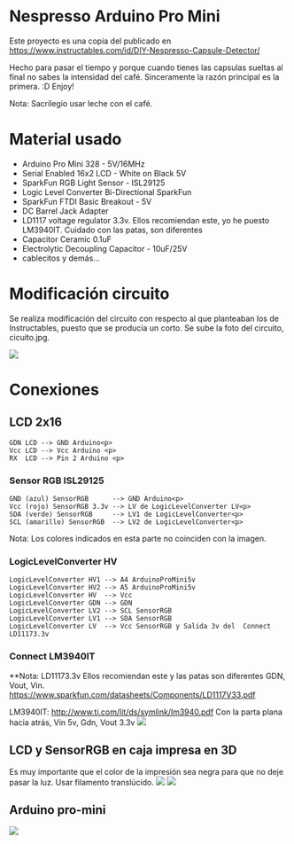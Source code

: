 # Nespresso Arduino Pro Mini
Este proyecto es una copia del publicado en https://www.instructables.com/id/DIY-Nespresso-Capsule-Detector/ <p>
Hecho para pasar el tiempo y porque cuando tienes las capsulas sueltas al final no sabes la intensidad del café. Sinceramente la razón principal es la primera. :D Enjoy! <p>
Nota: Sacrilegio usar leche con el café.

# Material usado 
* Arduino Pro Mini 328 - 5V/16MHz
* Serial Enabled 16x2 LCD - White on Black 5V
* SparkFun RGB Light Sensor - ISL29125
* Logic Level Converter Bi-Directional SparkFun
* SparkFun FTDI Basic Breakout - 5V
* DC Barrel Jack Adapter
* LD1117 voltage regulator 3.3v. Ellos recomiendan este, yo he puesto LM3940IT. Cuidado con las patas, son diferentes
* Capacitor Ceramic 0.1uF
* Electrolytic Decoupling Capacitor - 10uF/25V
* cablecitos y demás...


# Modificación circuito
Se realiza modificación del circuito con respecto al que planteaban los de Instructables, puesto que se producía un corto.
Se sube la foto del circuito, cicuito.jpg.
<p>
<img src="circuito.jpg" />


# Conexiones
## LCD 2x16
    GDN LCD --> GND Arduino<p>
    Vcc LCD --> Vcc Arduino <p>
    RX  LCD --> Pin 2 Arduino <p>

### Sensor RGB ISL29125 
    GND (azul) SensorRGB      --> GND Arduino<p>
    Vcc (rojo) SensorRGB 3.3v --> LV de LogicLevelConverter LV<p>
    SDA (verde) SensorRGB     --> LV1 de LogicLevelConverter<p>
    SCL (amarillo) SensorRGB  --> LV2 de LogicLevelConverter<p>
Nota: Los colores indicados en esta parte no coinciden con la imagen.
### LogicLevelConverter HV
    LogicLevelConverter HV1 --> A4 ArduinoProMini5v
    LogicLevelConverter HV2 --> A5 ArduinoProMini5v
    LogicLevelConverter HV  --> Vcc
    LogicLevelConverter GDN --> GDN
    LogicLevelConverter LV2 --> SCL SensorRGB
    LogicLevelConverter LV1 --> SDA SensorRGB
    LogicLevelConverter LV  --> Vcc SensorRGB y Salida 3v del  Connect LD11173.3v
### Connect LM3940IT
**Nota: LD11173.3v Ellos recomiendan este y las patas son diferentes GDN, Vout, Vin.                https://www.sparkfun.com/datasheets/Components/LD1117V33.pdf

LM3940IT: http://www.ti.com/lit/ds/symlink/lm3940.pdf
    Con la parta plana hacia atrás, Vin 5v, Gdn, Vout 3.3v
    <img src="IMG_0292.jpg" />
    
## LCD y SensorRGB en caja impresa en 3D
Es muy importante que el color de la impresión sea negra para que no deje pasar la luz. Usar filamento translúcido.
<img src="IMG_0287.jpg" />
<img src="IMG_0288.jpg" />

## Arduino pro-mini
<img src="arduino_pro-mini.png" />
